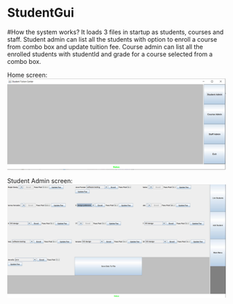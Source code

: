 # StudentGui
#How the system works?
It loads 3 files in startup as students, courses and staff. 
Student admin can list all the students with option to enroll a course from
combo box and update tuition fee.
Course admin can list all the enrolled students with studentId and grade for a course selected from a combo box.

Home screen:
![Home view](./ScreenShot_home.jpg)

Student Admin screen:
![Student Admin](./studentAdmin.jpg)